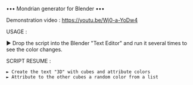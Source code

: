 ••• Mondrian generator for Blender •••

Demonstration video : https://youtu.be/Wj0-a-YoDw4

USAGE :

  ► Drop the script into the Blender "Text Editor" and run it several times to see the color changes.
  
  SCRIPT RESUME :
  
    ► Create the text "3D" with cubes and attribute colors
    ► Attribute to the other cubes a random color from a list
  
    
